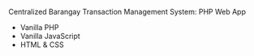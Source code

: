 Centralized Barangay Transaction Management System:
PHP Web App
- Vanilla PHP
- Vanilla JavaScript
- HTML & CSS
  
